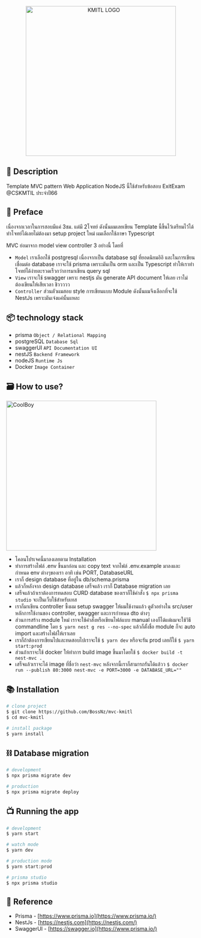 <p align="center">
  <a href="https://www.kmitl.ac.th" target="blank"><img src="https://emeeting.kmitl.ac.th/pluginfile.php/1/theme_moove/logo/1644762619/fight44342235pix.png" width="400" alt="KMITL LOGO" /></a>
</p>

## 👋 Description

Template MVC pattern Web Application NodeJS นี้ใช้สำหรับข้อสอบ ExitExam @CSKMTIL ประจำปี66

## 🧃 Preface

<p>เนื่องจากเวลาในการสอบมีแค่ 3ชม. แต่มี 2โจทย์ ดังนั้นผมเลยเขียน Template นี้ขึ้นไว้เตรียมไว้ได้ทำโจทย์ได้เลยไม่ต้องมา setup project ใหม่ ผมเลือกใช้ภาษา Typescript</p>
<p>MVC ย่อมาจาก model view controller 3 อย่างนี้ โดยที่ </p>

- `Model` เราเลือกใช้ postgresql เนื่องจากเป็น database sql ที่ยอดนิยมอิอิ และในการเขียนเชื่อมต่อ database เราจะใช้ prisma เพราะมันเป็น orm และเป็น Typescript ทำให้เราทำโจทย์ได้ง่ายละรวดเร็วกว่าการมาเขียน query sql
- `View` เราจะใช้ swagger เพราะ nestjs มัน generate API document ให้เลย เราไม่ต้องเขียนให้เสียเวลา ชิววววว
- `Controller` ส่วนตัวผมสอบ style การเขียนแบบ Module ดังนั้นผมจึงเลือกที่จะใช้ NestJs เพราะมันเจ๋งแค่นั้นแหละ

## 📦 technology stack

- prisma `Object / Relational Mapping`
- postgreSQL `Database Sql`
- swaggerUI `API Documentation UI`
- nestJS `Backend Framework`
- nodeJS `Runtime Js`
- Docker `Image Container`

## 🗃️ How to use?

<img src="https://media2.giphy.com/media/62PP2yEIAZF6g/200.gif" width="400" alt="CoolBoy" />

- โคลนโปรเจคนี้มาลงเลยตาม Installation
- ทำการสร้างไฟล์ .env ขึ้นมาก่อน และ copy text จากไฟล์ .env.example มาลงและ กำหนด env ต่างๆของเรา อาทิ เช่น PORT, DatabaseURL
- เราก็ design database ที่อยู่ใน db/schema.prisma
- แล้วก็หลังจาก design database เสร็จแล้ว เราก็ Database migration เลย
- เสร็จแล้วถ้าเราต้องการทดสอบ CURD database ของเราก็ใช้คำสั่ง `$ npx prisma studio` จะเป็นเว็บใช้สำหรับเทส
- เราก็มาเขียน controller ซึ้งผม setup swagger ให้ผมใช้งานแล้ว ดูตัวอย่างใน src/user หลักการใช้งานของ controller, swagger และการกำหนด dto ต่างๆ
- ส่วนการสร้าง module ใหม่ เราจะใช้คำสั่งหรือเขียนไฟล์แบบ manual เองก็ได้แต่ผมจะใช้วิธี commandline โดย `$ yarn nest g res --no-spec` แล้วก็ตั้งชื่อ module ก็จะ auto import และสร้างไฟล์ให้เราเลย
- เราก็ถ้าต้องการเขียนไปและทดสอบไปเราจะใช้ `$ yarn dev` หรือจะรัน prod เลยก็ใช้ `$ yarn start:prod`
- ส่วนถ้าเราจะใช้ docker ให้ทำการ build image ขึ้นมาโดยใช้ `$ docker build -t nest-mvc .`
- เสร็จแล้วเราจะได้ image ที่ชื่อว่า `nest-mvc` หลังจากนี้เราก็สามารถรันได้แล้วว `$ docker run --publish 80:3000 nest-mvc -e PORT=3000 -e DATABASE_URL=""`

## 📚 Installation

```bash
# clone project
$ git clone https://github.com/BossNz/mvc-kmitl
$ cd mvc-kmitl

# install package
$ yarn install
```

## ⛓️ Database migration

```bash
# development
$ npx prisma migrate dev

# production
$ npx prisma migrate deploy

```

## 📺 Running the app

```bash
# development
$ yarn start

# watch mode
$ yarn dev

# production mode
$ yarn start:prod

# prisma studio
$ npx prisma studio
```

## 🤝 Reference

- Prisma - [https://www.prisma.io](https://www.prisma.io/)
- NestJs - [https://nestjs.com](https://nestjs.com/)
- SwaggerUI - [https://swagger.io](https://www.prisma.io/)
